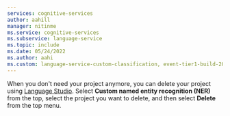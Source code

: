 ```yaml
---
services: cognitive-services
author: aahill
manager: nitinme
ms.service: cognitive-services
ms.subservice: language-service
ms.topic: include
ms.date: 05/24/2022
ms.author: aahi
ms.custom: language-service-custom-classification, event-tier1-build-2022
---
```


When you don't need your project anymore, you can delete your project using [Language Studio](https://aka.ms/custom-extraction). Select **Custom named entity recognition (NER)** from the top, select the project you want to delete, and then select **Delete** from the top menu.
